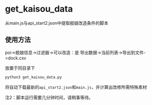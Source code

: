 # get_kaisou_data
从main.js与api_start2.json中提取舰娘改造条件的脚本

## 使用方法

poi->舰娘信息->过滤器->可以改造：是
导出数据->当前列表->导出到文件->dock.csv

放置于同目录下

```bash
python3 get_kaisou_data.py
```

将自动下载最新的`api_start2.json`和`main.js`，并计算出改修所需特殊素材


注2：脚本运行需要几分钟时间，请稍事等待。
